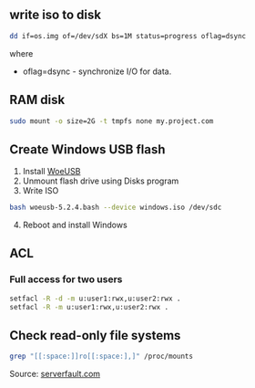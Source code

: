 ## write iso to disk
```bash
dd if=os.img of=/dev/sdX bs=1M status=progress oflag=dsync
```
where
- oflag=dsync - synchronize I/O for data.

## RAM disk
```bash
sudo mount -o size=2G -t tmpfs none my.project.com
```

## Create Windows USB flash

1. Install [WoeUSB](https://github.com/WoeUSB/WoeUSB)
2. Unmount flash drive using Disks program
3. Write ISO
```bash
bash woeusb-5.2.4.bash --device windows.iso /dev/sdc
```
4. Reboot and install Windows

## ACL

### Full access for two users
```bash
setfacl -R -d -m u:user1:rwx,u:user2:rwx .
setfacl -R -m u:user1:rwx,u:user2:rwx .
```
## Check read-only file systems
```bash
grep "[[:space:]]ro[[:space:],]" /proc/mounts
```
Source: [serverfault.com](https://serverfault.com/questions/193971/determine-if-filesystem-or-partition-is-mounted-ro-or-rw-via-bash-script#answer-349025)
